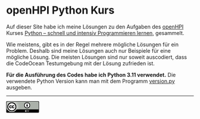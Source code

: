 # openHPI Python Kurs
Auf dieser Site habe ich meine Lösungen zu den Aufgaben
des [openHPI](https://open.hpi.de/) Kurses
[Python – schnell und intensiv Programmieren lernen](https://open.hpi.de/courses/python2024),
gesammelt.

Wie meistens, gibt es in der Regel mehrere mögliche
Lösungen für ein Problem. Deshalb sind meine Lösungen
auch nur Beispiele für eine mögliche Lösung. Die
meisten Lösungen sind nur soweit auscodiert, dass
die CodeOcean Testumgebung mit der Lösung zufrieden ist.

__Für die Ausführung des Codes habe ich Python 3.11
verwendet.__
Die verwendete Python Version kann man mit dem Programm
[version.py](https://raw.githubusercontent.com/maroph/openhpi_python_2023/main/sources/version.py)
ausgeben.

---

[![CC-BY 4.0](./assets/cc-by_88x31.png)](https://creativecommons.org/licenses/by/4.0/)
